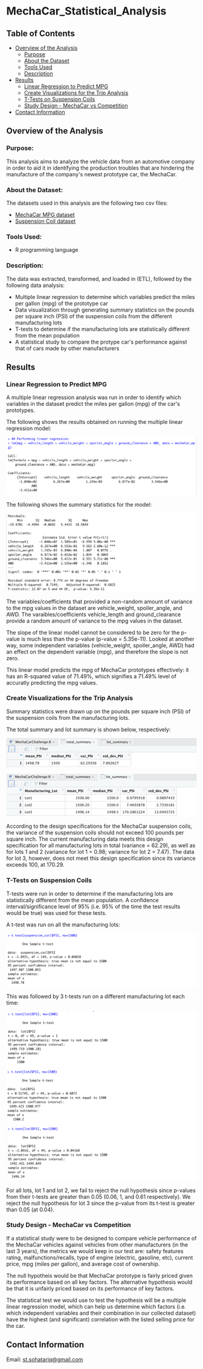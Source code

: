 # MechaCar_Statistical_Analysis
## Table of Contents
- [Overview of the Analysis](#overview-of-the-analysis)
    - [Purpose](#purpose)
    - [About the Dataset](#about-the-dataset)
    - [Tools Used](#tools-used)
    - [Description](#description)
- [Results](#results)
    - [Linear Regression to Predict MPG](#Linear-Regression-to-Predict-MPG)
    - [Create Visualizations for the Trip Analysis](#Create-Visualizations-for-the-Trip-Analysis)
    - [T-Tests on Suspension Coils](#T-Tests-on-Suspension-Coils)
    - [Study Design - MechaCar vs Competition](#Study-Design---MechaCar-vs-Competition)
- [Contact Information](#contact-information)

## Overview of the Analysis
### Purpose:
This analysis aims to analyze the vehicle data from an automotive company in order to aid it in identifying the production troubles that are hindering the manufacture of the company's newest prototype car, the MechaCar.

### About the Dataset:
The datasets used in this analysis are the following two csv files:
 - [MechaCar MPG dataset](https://github.com/SohaT7/MechaCar_Statistical_Analysis/blob/main/Resources/MechaCar_mpg.csv)
 - [Suspension Coil dataset](https://github.com/SohaT7/MechaCar_Statistical_Analysis/blob/main/Resources/Suspension_Coil.csv)

### Tools Used:
 - R programming language

### Description:
The data was extracted, transformed, and loaded in (ETL), followed by the following data analysis:
 - Multiple linear regression to determine which variables predict the miles per gallon (mpg) of the prototype car
 - Data visualization through generating summary statistics on the pounds per square inch (PSI) of the suspension coils from the different manufacturing lots
 - T-tests to determine if the manufacturing lots are statistically different from the mean population
 - A statistical study to compare the protype car's performance against that of cars made by other manufacturers

## Results
### Linear Regression to Predict MPG
A multiple linear regression analysis was run in order to identify which variables in the dataset predict the miles per gallon (mpg) of the car's prototypes.

The following shows the results obtained on running the multiple linear regression model:

![Linear Regression](https://github.com/SohaT7/MechaCar_Statistical_Analysis/blob/main/Images/lm.png)

The following shows the summary statistics for the model:

![LM_summary](https://github.com/SohaT7/MechaCar_Statistical_Analysis/blob/main/Images/lm_summary.png)

The variables/coefficients that provided a non-random amount of variance to the mpg values in the dataset are vehicle_weight, spoiler_angle, and AWD. The varaibles/coefficients vehicle_length and ground_clearance provide a random amount of variance to the mpg values in the dataset.

The slope of the linear model cannot be considered to be zero for the p-value is much less than the p-value (p-value = 5.35e-11). Looked at another way, some independent variables (vehicle_weight, spoiler_angle, AWD) had an effect on the dependent variable (mpg), and therefore the slope is not zero.

This linear model predicts the mpg of MechaCar prototypes effectively: it has an R-squared value of 71.49%, which signifies a 71.49% level of accuratly predicting the mpg values.

### Create Visualizations for the Trip Analysis
Summary statistics were drawn up on the pounds per square inch (PSI) of the suspension coils from the manufacturing lots. 

The total summary and lot summary is shown below, respectively:

![total_summary](https://github.com/SohaT7/MechaCar_Statistical_Analysis/blob/main/Images/total_summary.png)

![lot_summary](https://github.com/SohaT7/MechaCar_Statistical_Analysis/blob/main/Images/lot_summary.png)

According to the design specifications for the MechaCar suspension coils, the variance of the suspension coils should not exceed 100 pounds per square inch. The current manufacturing data meets this design specification for all manufacturing lots in total (variance = 62.29), as well as for lots 1 and 2 (variance for lot 1 = 0.98; variance for lot 2 = 7.47). The data for lot 3, however, does not meet this design specification since its variance exceeds 100, at 170.29.

### T-Tests on Suspension Coils
T-tests were run in order to determine if the manufacturing lots are statistically different from the mean population. A confidence interval/significance level of 95% (i.e. 95% of the time the test results would be true) was used for these tests.

A t-test was run on all the manufacturing lots:

![t-test for all](https://github.com/SohaT7/MechaCar_Statistical_Analysis/blob/main/Images/t_test_all.png)

This was followed by 3 t-tests run on a different manufacturing lot each time:

![t-test for lot 1](https://github.com/SohaT7/MechaCar_Statistical_Analysis/blob/main/Images/t_test_lot1.png)
![t-test for lot 2](https://github.com/SohaT7/MechaCar_Statistical_Analysis/blob/main/Images/t_test_lot2.png)
![t-test for lot 3](https://github.com/SohaT7/MechaCar_Statistical_Analysis/blob/main/Images/t_test_lot3.png)

For all lots, lot 1 and lot 2, we fail to reject the null hypothesis since p-values from their t-tests are greater than 0.05 (0.06, 1, and 0.61 respectively). We reject the null hypothesis for lot 3 since the p-value from its t-test is greater than 0.05 (at 0.04).

### Study Design - MechaCar vs Competition
If a statistical study were to be designed to compare vehicle performance of the MechaCar vehicles against vehicles from other manufacturers (in the last 3 years), the metrics we would keep in our test are:
safety features rating, malfunctions/recalls, type of engine (electric, gasoline, etc), current price, mpg (miles per gallon), and average cost of ownership.

The null hypotheis would be that MechaCar prototype is fairly priced given its performance based on all key factors. The alternative hypothesis would be that it is unfairly priced based on its performance of key factors. 

The statistical test we would use to test the hypothesis will be a multiple linear regression model, which can help us determine which factors (i.e. which independent variables and their combination in our collected dataset) have the highest (and significant) correlation with the listed selling price for the car. 

## Contact Information
Email: st.sohatariq@gmail.com



